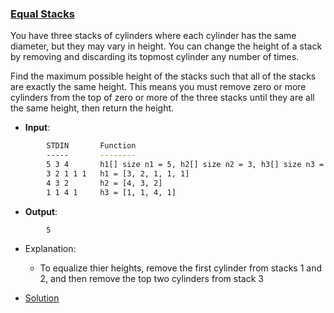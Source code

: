 ### [Equal Stacks](https://www.hackerrank.com/challenges/equal-stacks/problem)
You have three stacks of cylinders where each cylinder has the same diameter, but they may vary in height. You can change the height of a stack by removing and discarding its topmost cylinder any number of times.

Find the maximum possible height of the stacks such that all of the stacks are exactly the same height. This means you must remove zero or more cylinders from the top of zero or more of the three stacks until they are all the same height, then return the height.

- **Input**:
````bash
        STDIN       Function
        -----       --------
        5 3 4       h1[] size n1 = 5, h2[] size n2 = 3, h3[] size n3 = 4  
        3 2 1 1 1   h1 = [3, 2, 1, 1, 1]
        4 3 2       h2 = [4, 3, 2]
        1 1 4 1     h3 = [1, 1, 4, 1]
````

- **Output**:
````bash
        5
````

- Explanation:
    - To equalize thier heights, remove the first cylinder from stacks 1 and 2, and then remove the top two cylinders from stack 3

- [Solution](main.py)